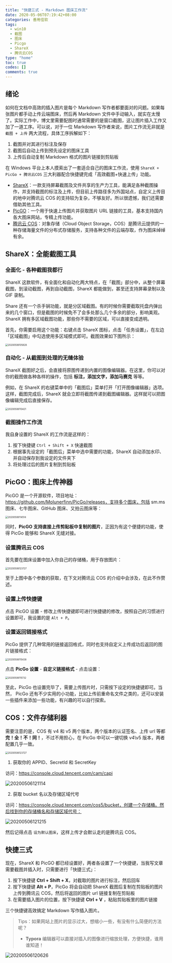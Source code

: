 ```yaml
---
title: "快捷三式 - Markdown 图床工作流"
date: 2020-05-06T07:19:42+08:00
categories: 善用佳软
tags:
  - win10
  - 截图
  - 图床
  - Picgo
  - ShareX
  - 腾讯云COS
type: "home"
toc: true
codes: []
comments: true
---
```


## 绪论

如何在文档中高效的插入图片是每个 Markdown 写作者都要面对的问题。如果每张图片都手动上传云端图床，然后再 Markdown 文件中手动输入，就实在太慢了。实际工作中，博文里需要配图时通常需要的是窗口截图，这让图片插入工作又加了一道工序。可以说，对于一位 Markdown 写作者来说，图片工作流无非就是 `截图 + 上传` 两大流程，具体工序拆解如下：

1. 截图并对其进行标注及保存
2. 截图后自动上传到预先设定的图床工具
3. 上传后自动复制 Markdown 格式的图片链接到剪贴板

<!--more-->

在 Windows 平台上本人摸索出了一套适合自己的图床工作流，使用 `ShareX + PicGo + 腾讯云COS` 三大利器配合快捷键完成「高效截图+快速上传」功能。

- [ShareX](https://getsharex.com/)：一款支持屏幕截图及文件共享的生产力工具，能满足各种截图操作，并支持截图的标注及上传，但目前上传路径多为外国站点，自定义上传目的地中对腾讯云 COS 的支持较为复杂，不够友好。所以很遗憾，我们还需要借助其他工具。
- [PicGO](https://molunerfinn.com/PicGo/)：一个用于快速上传图片并获取图片 URL 链接的工具，基本支持国内各大图床网站，专精上传功能。
- [腾讯云 COS](https://cloud.tencent.com/document/product/436/11366)：对象存储（Cloud Object Storage，COS）是腾讯云提供的一种存储海量文件的分布式存储服务，支持各种文件的云端存取，作为图床绰绰有余。

## ShareX：全能截图工具

### 全面化 - 各种截图我都行

ShareX 这款软件，有全面化和自动化两大特点，在「截图」部分中，从整个屏幕截图，到滚动截图，再到自动截图，ShareX 都能做到，甚至还支持屏幕录制以及 GIF 录制。

Share 还有一个杀手锏功能，就是分区域截图。有的时候你需要截取托盘内弹出来的几个窗口，但是截图的时候免不了会多处那么几个多余的部分，影响美观。ShareX 拥有多区域截图功能，那些你不需要的区域，可以直接变成透明。

首先，你需要启用这个功能：右键点击 ShareX 图标，点击「任务设置」，在左边「区域截图」中勾选使用多区域模式即可。截图效果如下图所示：

<img src="https://image-host-1255524710.cos.ap-beijing.myqcloud.com/20200506105828.png" alt="20200506105828" style="zoom:50%;" />

### 自动化 - 从截图到处理的无缝体验

ShareX 截图好之后，会直接将原图传递到内置的图像编辑器。在这里，你可以对你的截图做各种各样的操作，包括 **标注，添加文字，添加马赛克** 等等。

例如，在 ShareX 的右键菜单中的「截图后」菜单打开「打开图像编辑器」选项。这样，截图完成后，ShareX 就会立即将截图传递到截图编辑器。这样就可以把图像编辑完成后直接保存。

<img src="https://image-host-1255524710.cos.ap-beijing.myqcloud.com/20200506110421.png" alt="20200506110421" style="zoom:50%;" />

### 截图操作工作流

我自身设置的 ShareX 的工作流是这样的：

1. 按下快捷键 `Ctrl + Shift + X` 快速截图
2. 根据事先设定的「截图后」菜单中选中需要的功能，ShareX 自动添加水印、并自动保存到我设定的文件夹下
3. 将处理过后的图片复制到剪贴板

## PicGO：图床上传神器

PicGO 是一个开源软件，项目地址：https://github.com/Molunerfinn/PicGo/releases，支持多个图床，包括 sm.ms 图床、七牛图床、GitHub 图床、又拍云图床等：

<img src="https://image-host-1255524710.cos.ap-beijing.myqcloud.com/20200506114514.png" alt="20200506114514" style="zoom:50%;" />

同时，**PicGO 支持直接上传剪贴板中复制的图片**，正因为有这个便捷的功能，使得 PicGo 能够和 ShareX 无缝对接。

### 设置腾讯云 COS

首先要在图床设置中加入你自己的存储桶，用于存放图片：

<img src="https://image-host-1255524710.cos.ap-beijing.myqcloud.com/20200506123727.png" alt="20200506123727" style="zoom:50%;" />

至于上图中各个参数的获取，在下文对腾讯云 COS 的介绍中会涉及，在此不作赘述。

### 设置上传快捷键

点击 PicGO 设置 - 修改上传快捷键即可进行快捷键的修改，按照自己的习惯进行设置即可，我设置的是 `Alt + P`。

### 设置返回链接格式

PicGo 提供了几种常用的链接返回格式，同时也支持自定义上传成功后返回的图片链接格式：

<img src="https://image-host-1255524710.cos.ap-beijing.myqcloud.com/20200506115438.png" alt="20200506115438" style="zoom:50%;" />

点击 **PicGo 设置** - **自定义链接格式** - 点击设置：

<img src="https://image-host-1255524710.cos.ap-beijing.myqcloud.com/20200506115732.png" alt="20200506115732" style="zoom: 50%;" />

至此，PicGo 也设置完毕了，需要上传图片时，只需按下设定的快捷键即可。当然， PicGo 还有不少实用的小功能，比如上传前重命名文件之类的，还可以安装一些插件来添加一些功能，有兴趣的可以自行探索。

## COS：文件存储利器

需要注意的是，COS 有 v4 和 v5 两个版本，两个版本的认证签名、上传 url 等都 **完！全！不！同！**，不过不用担心，在 PicGo 中可以一键切换 v4\v5 版本，两者配置几乎一致。

<img src="https://image-host-1255524710.cos.ap-beijing.myqcloud.com/20200506123727.png" alt="20200506123727" style="zoom:50%;" />

1. 获取你的 APPID、SecretId 和 SecretKey

访问：https://console.cloud.tencent.com/cam/capi

![20200506121114](https://image-host-1255524710.cos.ap-beijing.myqcloud.com/20200506121114.png)

2. 获取 bucket 名以及存储区域代号

访问：https://console.cloud.tencent.com/cos5/bucket，创建一个存储桶。然后找到你的存储桶名和存储区域代号：

![20200506121215](https://image-host-1255524710.cos.ap-beijing.myqcloud.com/20200506121215.png)

然后记得点击 `设为默认图床`，这样上传才会默认走的是腾讯云 COS。

## 快捷三式

现在，ShareX 和 PicGO 都已经设置好，两者各设置了一个快捷键，当我写文章需要截图并插入时，只需要进行「快捷三式」：

1. 按下快捷键 **Ctrl + Shift + X**，对截取的图片进行标注，然后回车
2. 按下快捷键 **Alt + P**，PicGo 将会自动把 ShareX 截图后复制在剪贴板的图片上传到腾讯云 COS，然后将返回的图片 url 链接复制在剪贴板
3. 在需要插入图片的位置，按下快捷键 **Ctrl + V** ，粘贴剪贴板里的图片链接

三个快捷键高效搞定 Markdown 写作插入图片。

> Tips：如果网站上图片的显示过大，想缩小一些，有没有什么简便的方法呢？
>
> - **Typora** 编辑器可以直接对插入的图像进行缩放处理，方便快捷，谁用谁知道！

![20200506120626](https://image-host-1255524710.cos.ap-beijing.myqcloud.com/20200506120626.png)
